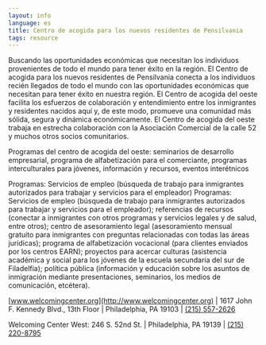 ```yaml
---
layout: info
language: es
title: Centro de acogida para los nuevos residentes de Pensilvania
tags: resource
---
```

Buscando las oportunidades económicas que necesitan los individuos provenientes de todo el mundo para tener éxito en la región.
El Centro de acogida para los nuevos residentes de Pensilvania conecta a los individuos recién llegados de todo el mundo con las oportunidades económicas que necesitan para tener éxito en nuestra región.
El Centro de acogida del oeste facilita los esfuerzos de colaboración y entendimiento entre los inmigrantes y residentes nacidos aquí y, de este modo, promueve una comunidad más sólida, segura y dinámica económicamente. El Centro de acogida del oeste trabaja en estrecha colaboración con la Asociación Comercial de la calle 52 y muchos otros socios comunitarios.

Programas del centro de acogida del oeste: seminarios de desarrollo empresarial, programa de alfabetización para el comerciante, programas interculturales para jóvenes, información y recursos, eventos interétnicos

Programas:
Servicios de empleo (búsqueda de trabajo para inmigrantes autorizados para trabajar y servicios para el empleador)
Programas: Servicios de empleo (búsqueda de trabajo para inmigrantes autorizados para trabajar y servicios para el empleador); referencias de recursos (conectar a inmigrantes con otros programas y servicios legales y de salud, entre otros); centro de asesoramiento legal (asesoramiento mensual gratuito para inmigrantes con preguntas relacionadas con todas las áreas jurídicas); programa de alfabetización vocacional (para clientes enviados por los centros EARN); proyectos para acercar culturas (asistencia académica y social para los jóvenes de la escuela secundaria del sur de Filadelfia); política pública (información y educación sobre los asuntos de inmigración mediante presentaciones, seminarios, los medios de comunicación, etcétera). 

[www.welcomingcenter.org](http://www.welcomingcenter.org) | 1617 John F. Kennedy Blvd., 13th Floor | Philadelphia, PA 19103 | [(215) 557-2626 ](tel:+12155572626)

Welcoming Center West:
246 S. 52nd St. | Philadelphia, PA 19139 | [(215) 220-8795](tel:+12152208795)